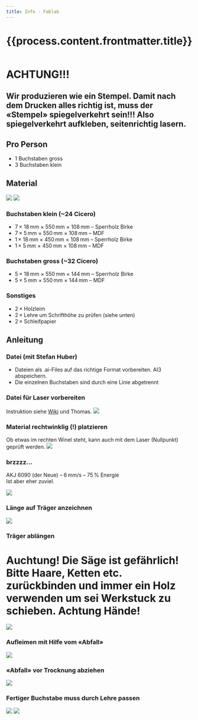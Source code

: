 ```yaml
---
title: Info · Fablab
---
```


<header>

# {{process.content.frontmatter.title}}

</header>

# ACHTUNG!!!
## Wir produzieren wie ein Stempel. Damit nach dem Drucken alles richtig ist, muss der «Stempel» spiegelverkehrt sein!!! Also spiegelverkehrt aufkleben, seitenrichtig lasern.


## Pro Person
* 1 Buchstaben gross
* 3 Buchstaben klein



## Material
![](/assets/typesetting-infos/img/IMG_7766.JPG)
![](/assets/typesetting-infos/img/IMG_7764.JPG)

### Buchstaben klein (~24 Cicero)
* 7 × 18 mm × 550 mm × 108 mm – Sperrholz Birke
* 7 × 5 mm × 550 mm × 108 mm – MDF
* 1 × 18 mm × 450 mm × 108 mm – Sperrholz Birke
* 1 × 5 mm × 450 mm × 108 mm – MDF

### Buchstaben gross (~32 Cicero)
* 5 × 18 mm × 550 mm × 144 mm – Sperrholz Birke
* 5 × 5 mm × 550 mm × 144 mm – MDF

### Sonstiges
* 2 × Holzleim
* 2 × Lehre um Schrifthöhe zu prüfen (siehe unten)
* 2 × Schleifpapier



## Anleitung

### Datei (mit Stefan Huber)
* Dateien als .ai-Files auf das richtige Format vorbereiten. AI3 abspeichern.
* Die einzelnen Buchstaben sind durch eine Linie abgetrennt

### Datei für Laser vorbereiten
Instruktion siehe [Wiki](http://wiki.zurich.fablab.ch/AKJ_6090) und Thomas.
![](/assets/typesetting-infos/img/IMG_7750.JPG)

### Material rechtwinklig (!) platzieren
Ob etwas im rechten Winel steht, kann auch mit dem Laser (Nullpunkt) geprüft werden.
![](/assets/typesetting-infos/img/IMG_7749.JPG)

### brzzzz...
AKJ 6090 (der Neue) – 6 mm/s – 75 % Energie  
Ist aber eher zuviel.

![](/assets/typesetting-infos/img/IMG_7752.JPG)

### Länge auf Träger anzeichnen
![](/assets/typesetting-infos/img/IMG_7756.JPG)



### Träger ablängen
# Auchtung! Die Säge ist gefährlich! Bitte Haare, Ketten etc. zurückbinden und immer ein Holz verwenden um sei Werkstuck zu schieben. Achtung Hände!

![](/assets/typesetting-infos/img/IMG_7758.JPG)

### Aufleimen mit Hilfe vom «Abfall»
![](/assets/typesetting-infos/img/IMG_7767.JPG)

### «Abfall» vor Trocknung abziehen
![](/assets/typesetting-infos/img/IMG_7768.JPG)

### Fertiger Buchstabe muss durch Lehre passen
![](/assets/typesetting-infos/img/IMG_7771.JPG)
![](/assets/typesetting-infos/img/IMG_7770.JPG)
